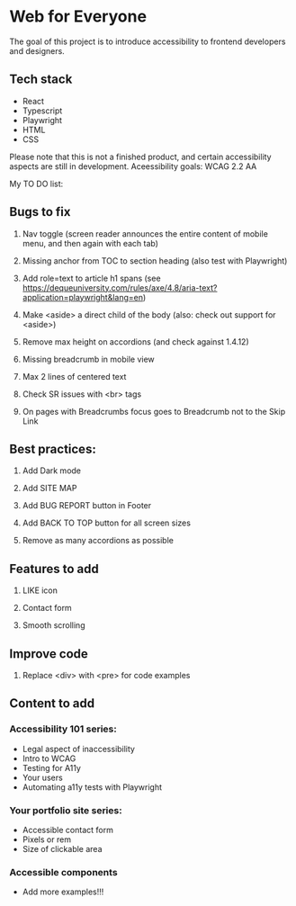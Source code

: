 # Web for Everyone

The goal of this project is to introduce accessibility to frontend developers and designers.

## Tech stack
- React
- Typescript
- Playwright
- HTML
- CSS

Please note that this is not a finished product, and certain accessibility aspects are still in development.
Aceessibility goals: WCAG 2.2 AA

My TO DO list:

## Bugs to fix

1. Nav toggle (screen reader announces the entire content of mobile menu, and then again with each tab)

2. Missing anchor from TOC to section heading (also test with Playwright)

3. Add role=text to article h1 spans
   (see https://dequeuniversity.com/rules/axe/4.8/aria-text?application=playwright&lang=en)

4. Make \<aside\> a direct child of the body (also: check out support for \<aside\>)

5. Remove max height on accordions (and check against 1.4.12)

6. Missing breadcrumb in mobile view

7. Max 2 lines of centered text

8. Check SR issues with \<br\> tags

9. On pages with Breadcrumbs focus goes to Breadcrumb not to the Skip Link



## Best practices:

1. Add Dark mode

2. Add SITE MAP

3. Add BUG REPORT button in Footer

4. Add BACK TO TOP button for all screen sizes

5. Remove as many accordions as possible


## Features to add

1. LIKE icon

2. Contact form

3. Smooth scrolling

## Improve code

1. Replace \<div\> with \<pre\> for code examples


## Content to add

### Accessibility 101 series:

- Legal aspect of inaccessibility
- Intro to WCAG
- Testing for A11y
- Your users
- Automating a11y tests with Playwright

### Your portfolio site series:

- Accessible contact form
- Pixels or rem
- Size of clickable area

### Accessible components

- Add more examples!!!
